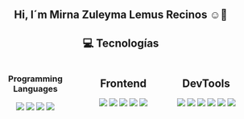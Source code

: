 



<div  align="center">
<h2>Hi, I´m  Mirna Zuleyma Lemus Recinos ☺️👋</h2>
<h2><a>💻 Tecnologías </a></h2>

<div style="display: flex; flex-wrap: wrap;">
    <div style="flex: 1; margin-right: 10px;">
        <h3>Programming Languages</h3>
        <img src="https://img.shields.io/badge/javascript-%23323330.svg?style=for-the-badge&logo=javascript&logoColor=%23F7DF1E"/>
        <img src="https://img.shields.io/badge/typescript-%23007ACC.svg?style=for-the-badge&logo=typescript&logoColor=white"/>
      	<img src="https://img.shields.io/badge/Java-007396.svg?style=for-the-badge&logo=java&logoColor=white" />
        <img src="https://img.shields.io/badge/php-%23777BB4.svg?style=for-the-badge&logo=php&logoColor=white"/>
    </div>
    <div style="flex: 1;">
        <h2>Frontend</h2>
        <img src="https://img.shields.io/badge/html5-%23E34F26.svg?style=for-the-badge&logo=html5&logoColor=white"/>
        <img src="https://img.shields.io/badge/css3-%231572B6.svg?style=for-the-badge&logo=css3&logoColor=white"/>
        <img src="https://img.shields.io/badge/Bootstrap-563D7C?style=for-the-badge&logo=bootstrap&logoColor=white"/>
        <img src="https://img.shields.io/badge/vite-%23646CFF.svg?style=for-the-badge&logo=vite&logoColor=white"/>
        <img src="https://img.shields.io/badge/react-%2320232a.svg?style=for-the-badge&logo=react&logoColor=%2361DAFB"/>
    </div>
    <div style="flex: 1;">
       <h2>DevTools</h2>
      <img src="https://img.shields.io/badge/Visual%20Studio%20Code-0078d7.svg?style=for-the-badge&logo=visual-studio-code&logoColor=white"/>
       <img src="https://img.shields.io/badge/git-%23F05033.svg?style=for-the-badge&logo=git&logoColor=white"/>
       <img src="https://img.shields.io/badge/github-%23121011.svg?style=for-the-badge&logo=github&logoColor=white"/>
       <img src="https://img.shields.io/badge/Insomnia-black?style=for-the-badge&logo=insomnia&logoColor=5849BE"/>
       <img src="https://img.shields.io/badge/postman-FF6C37.svg?style=for-the-badge&logo=postman&logoColor=white"/>
       <img src="https://img.shields.io/badge/node.js-339933.svg?style=for-the-badge&logo=nodedotjs&logoColor=white"/>

 </div>
</div>
</div>















  







  
      
      
   
